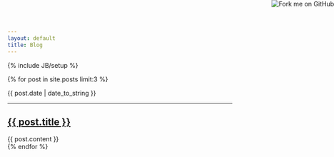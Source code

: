 ```yaml
---
layout: default
title: Blog
---
```


{% include JB/setup %}

<a href="http://github.com/carvil"><img style="position: fixed; top: 0; right: 0; border: 0; z-index: 1;" src="https://a248.e.akamai.net/assets.github.com/img/7afbc8b248c68eb468279e8c17986ad46549fb71/687474703a2f2f73332e616d617a6f6e6177732e636f6d2f6769746875622f726962626f6e732f666f726b6d655f72696768745f6461726b626c75655f3132313632312e706e67" alt="Fork me on GitHub"></a>

{% for post in site.posts limit:3 %}
  <div class="article">
    {{ post.date | date_to_string }}
    <hr>
    <h2><a href="{{ BASE_PATH }}{{ post.url }}">{{ post.title }}</a></h2>
    {{ post.content }}
  </div>
{% endfor %}
